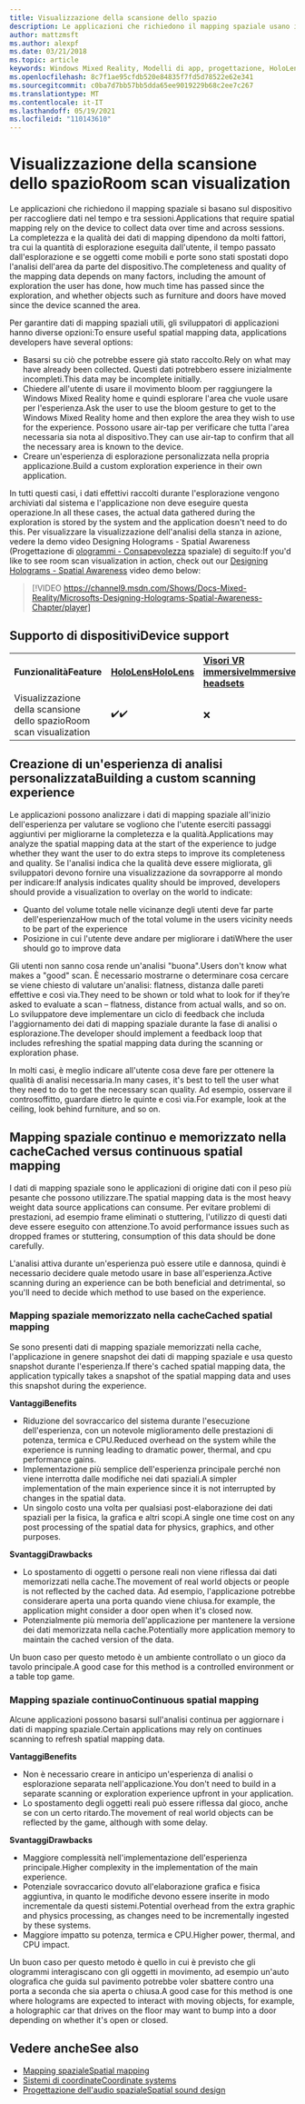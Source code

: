 ```yaml
---
title: Visualizzazione della scansione dello spazio
description: Le applicazioni che richiedono il mapping spaziale usano il dispositivo per raccogliere dati nel tempo e tra sessioni.
author: mattzmsft
ms.author: alexpf
ms.date: 03/21/2018
ms.topic: article
keywords: Windows Mixed Reality, Modelli di app, progettazione, HoloLens, analisi della stanza, mapping spaziale, mesh, visore per realtà mista, visore windows mixed reality, visore per realtà virtuale, HoloLens
ms.openlocfilehash: 8c7f1ae95cfdb520e84835f7fd5d78522e62e341
ms.sourcegitcommit: c0ba7d7bb57bb5dda65ee9019229b68c2ee7c267
ms.translationtype: MT
ms.contentlocale: it-IT
ms.lasthandoff: 05/19/2021
ms.locfileid: "110143610"
---
```

# <a name="room-scan-visualization"></a><span data-ttu-id="5b110-104">Visualizzazione della scansione dello spazio</span><span class="sxs-lookup"><span data-stu-id="5b110-104">Room scan visualization</span></span>

<span data-ttu-id="5b110-105">Le applicazioni che richiedono il mapping spaziale si basano sul dispositivo per raccogliere dati nel tempo e tra sessioni.</span><span class="sxs-lookup"><span data-stu-id="5b110-105">Applications that require spatial mapping rely on the device to collect data over time and across sessions.</span></span> <span data-ttu-id="5b110-106">La completezza e la qualità dei dati di mapping dipendono da molti fattori, tra cui la quantità di esplorazione eseguita dall'utente, il tempo passato dall'esplorazione e se oggetti come mobili e porte sono stati spostati dopo l'analisi dell'area da parte del dispositivo.</span><span class="sxs-lookup"><span data-stu-id="5b110-106">The completeness and quality of the mapping data depends on many factors, including the amount of exploration the user has done, how much time has passed since the exploration, and whether objects such as furniture and doors have moved since the device scanned the area.</span></span>

<span data-ttu-id="5b110-107">Per garantire dati di mapping spaziali utili, gli sviluppatori di applicazioni hanno diverse opzioni:</span><span class="sxs-lookup"><span data-stu-id="5b110-107">To ensure useful spatial mapping data, applications developers have several options:</span></span>
* <span data-ttu-id="5b110-108">Basarsi su ciò che potrebbe essere già stato raccolto.</span><span class="sxs-lookup"><span data-stu-id="5b110-108">Rely on what may have already been collected.</span></span> <span data-ttu-id="5b110-109">Questi dati potrebbero essere inizialmente incompleti.</span><span class="sxs-lookup"><span data-stu-id="5b110-109">This data may be incomplete initially.</span></span>
* <span data-ttu-id="5b110-110">Chiedere all'utente di usare il movimento bloom per raggiungere la Windows Mixed Reality home e quindi esplorare l'area che vuole usare per l'esperienza.</span><span class="sxs-lookup"><span data-stu-id="5b110-110">Ask the user to use the bloom gesture to get to the Windows Mixed Reality home and then explore the area they wish to use for the experience.</span></span> <span data-ttu-id="5b110-111">Possono usare air-tap per verificare che tutta l'area necessaria sia nota al dispositivo.</span><span class="sxs-lookup"><span data-stu-id="5b110-111">They can use air-tap to confirm that all the necessary area is known to the device.</span></span>
* <span data-ttu-id="5b110-112">Creare un'esperienza di esplorazione personalizzata nella propria applicazione.</span><span class="sxs-lookup"><span data-stu-id="5b110-112">Build a custom exploration experience in their own application.</span></span>

<span data-ttu-id="5b110-113">In tutti questi casi, i dati effettivi raccolti durante l'esplorazione vengono archiviati dal sistema e l'applicazione non deve eseguire questa operazione.</span><span class="sxs-lookup"><span data-stu-id="5b110-113">In all these cases, the actual data gathered during the exploration is stored by the system and the application doesn't need to do this.</span></span> <span data-ttu-id="5b110-114">Per visualizzare la visualizzazione dell'analisi della stanza in azione, vedere la demo video Designing Holograms - Spatial Awareness (Progettazione di [ologrammi - Consapevolezza]() spaziale) di seguito:</span><span class="sxs-lookup"><span data-stu-id="5b110-114">If you'd like to see room scan visualization in action, check out our [Designing Holograms - Spatial Awareness]() video demo below:</span></span>

> [!VIDEO https://channel9.msdn.com/Shows/Docs-Mixed-Reality/Microsofts-Designing-Holograms-Spatial-Awareness-Chapter/player]

## <a name="device-support"></a><span data-ttu-id="5b110-115">Supporto di dispositivi</span><span class="sxs-lookup"><span data-stu-id="5b110-115">Device support</span></span>

<table>
    <colgroup>
    <col width="33%" />
    <col width="33%" />
    <col width="33%" />
    </colgroup>
    <tr>
        <td><span data-ttu-id="5b110-116"><strong>Funzionalità</strong></span><span class="sxs-lookup"><span data-stu-id="5b110-116"><strong>Feature</strong></span></span></td>
        <td><span data-ttu-id="5b110-117"><a href="/hololens/hololens1-hardware"><strong>HoloLens</strong></a></span><span class="sxs-lookup"><span data-stu-id="5b110-117"><a href="/hololens/hololens1-hardware"><strong>HoloLens</strong></a></span></span></td>
        <td><span data-ttu-id="5b110-118"><a href="../discover/immersive-headset-hardware-details.md"><strong>Visori VR immersive</strong></a></span><span class="sxs-lookup"><span data-stu-id="5b110-118"><a href="../discover/immersive-headset-hardware-details.md"><strong>Immersive headsets</strong></a></span></span></td>
    </tr>
     <tr>
        <td><span data-ttu-id="5b110-119">Visualizzazione della scansione dello spazio</span><span class="sxs-lookup"><span data-stu-id="5b110-119">Room scan visualization</span></span></td>
        <td><span data-ttu-id="5b110-120">✔️</span><span class="sxs-lookup"><span data-stu-id="5b110-120">✔️</span></span></td>
        <td>❌</td>
    </tr>
</table>

## <a name="building-a-custom-scanning-experience"></a><span data-ttu-id="5b110-121">Creazione di un'esperienza di analisi personalizzata</span><span class="sxs-lookup"><span data-stu-id="5b110-121">Building a custom scanning experience</span></span>

<span data-ttu-id="5b110-122">Le applicazioni possono analizzare i dati di mapping spaziale all'inizio dell'esperienza per valutare se vogliono che l'utente eserciti passaggi aggiuntivi per migliorarne la completezza e la qualità.</span><span class="sxs-lookup"><span data-stu-id="5b110-122">Applications may analyze the spatial mapping data at the start of the experience to judge whether they want the user to do extra steps to improve its completeness and quality.</span></span> <span data-ttu-id="5b110-123">Se l'analisi indica che la qualità deve essere migliorata, gli sviluppatori devono fornire una visualizzazione da sovrapporre al mondo per indicare:</span><span class="sxs-lookup"><span data-stu-id="5b110-123">If analysis indicates quality should be improved, developers should provide a visualization to overlay on the world to indicate:</span></span>
* <span data-ttu-id="5b110-124">Quanto del volume totale nelle vicinanze degli utenti deve far parte dell'esperienza</span><span class="sxs-lookup"><span data-stu-id="5b110-124">How much of the total volume in the users vicinity needs to be part of the experience</span></span>
* <span data-ttu-id="5b110-125">Posizione in cui l'utente deve andare per migliorare i dati</span><span class="sxs-lookup"><span data-stu-id="5b110-125">Where the user should go to improve data</span></span>

<span data-ttu-id="5b110-126">Gli utenti non sanno cosa rende un'analisi "buona".</span><span class="sxs-lookup"><span data-stu-id="5b110-126">Users don't know what makes a "good" scan.</span></span> <span data-ttu-id="5b110-127">È necessario mostrarne o determinare cosa cercare se viene chiesto di valutare un'analisi: flatness, distanza dalle pareti effettive e così via.</span><span class="sxs-lookup"><span data-stu-id="5b110-127">They need to be shown or told what to look for if they’re asked to evaluate a scan – flatness, distance from actual walls, and so on.</span></span> <span data-ttu-id="5b110-128">Lo sviluppatore deve implementare un ciclo di feedback che includa l'aggiornamento dei dati di mapping spaziale durante la fase di analisi o esplorazione.</span><span class="sxs-lookup"><span data-stu-id="5b110-128">The developer should implement a feedback loop that includes refreshing the spatial mapping data during the scanning or exploration phase.</span></span>

<span data-ttu-id="5b110-129">In molti casi, è meglio indicare all'utente cosa deve fare per ottenere la qualità di analisi necessaria.</span><span class="sxs-lookup"><span data-stu-id="5b110-129">In many cases, it's best to tell the user what they need to do to get the necessary scan quality.</span></span> <span data-ttu-id="5b110-130">Ad esempio, osservare il controsoffitto, guardare dietro le quinte e così via.</span><span class="sxs-lookup"><span data-stu-id="5b110-130">For example, look at the ceiling, look behind furniture, and so on.</span></span>

## <a name="cached-versus-continuous-spatial-mapping"></a><span data-ttu-id="5b110-131">Mapping spaziale continuo e memorizzato nella cache</span><span class="sxs-lookup"><span data-stu-id="5b110-131">Cached versus continuous spatial mapping</span></span>

<span data-ttu-id="5b110-132">I dati di mapping spaziale sono le applicazioni di origine dati con il peso più pesante che possono utilizzare.</span><span class="sxs-lookup"><span data-stu-id="5b110-132">The spatial mapping data is the most heavy weight data source applications can consume.</span></span> <span data-ttu-id="5b110-133">Per evitare problemi di prestazioni, ad esempio frame eliminati o stuttering, l'utilizzo di questi dati deve essere eseguito con attenzione.</span><span class="sxs-lookup"><span data-stu-id="5b110-133">To avoid performance issues such as dropped frames or stuttering, consumption of this data should be done carefully.</span></span>

<span data-ttu-id="5b110-134">L'analisi attiva durante un'esperienza può essere utile e dannosa, quindi è necessario decidere quale metodo usare in base all'esperienza.</span><span class="sxs-lookup"><span data-stu-id="5b110-134">Active scanning during an experience can be both beneficial and detrimental, so you'll need to decide which method to use based on the experience.</span></span>

### <a name="cached-spatial-mapping"></a><span data-ttu-id="5b110-135">Mapping spaziale memorizzato nella cache</span><span class="sxs-lookup"><span data-stu-id="5b110-135">Cached spatial mapping</span></span>

<span data-ttu-id="5b110-136">Se sono presenti dati di mapping spaziale memorizzati nella cache, l'applicazione in genere snapshot dei dati di mapping spaziale e usa questo snapshot durante l'esperienza.</span><span class="sxs-lookup"><span data-stu-id="5b110-136">If there's cached spatial mapping data, the application typically takes a snapshot of the spatial mapping data and uses this snapshot during the experience.</span></span>

<span data-ttu-id="5b110-137">**Vantaggi**</span><span class="sxs-lookup"><span data-stu-id="5b110-137">**Benefits**</span></span>
* <span data-ttu-id="5b110-138">Riduzione del sovraccarico del sistema durante l'esecuzione dell'esperienza, con un notevole miglioramento delle prestazioni di potenza, termica e CPU.</span><span class="sxs-lookup"><span data-stu-id="5b110-138">Reduced overhead on the system while the experience is running leading to dramatic power, thermal, and cpu performance gains.</span></span>
* <span data-ttu-id="5b110-139">Implementazione più semplice dell'esperienza principale perché non viene interrotta dalle modifiche nei dati spaziali.</span><span class="sxs-lookup"><span data-stu-id="5b110-139">A simpler implementation of the main experience since it is not interrupted by changes in the spatial data.</span></span>
* <span data-ttu-id="5b110-140">Un singolo costo una volta per qualsiasi post-elaborazione dei dati spaziali per la fisica, la grafica e altri scopi.</span><span class="sxs-lookup"><span data-stu-id="5b110-140">A single one time cost on any post processing of the spatial data for physics, graphics, and other purposes.</span></span>

<span data-ttu-id="5b110-141">**Svantaggi**</span><span class="sxs-lookup"><span data-stu-id="5b110-141">**Drawbacks**</span></span>
* <span data-ttu-id="5b110-142">Lo spostamento di oggetti o persone reali non viene riflessa dai dati memorizzati nella cache.</span><span class="sxs-lookup"><span data-stu-id="5b110-142">The movement of real world objects or people is not reflected by the cached data.</span></span> <span data-ttu-id="5b110-143">Ad esempio, l'applicazione potrebbe considerare aperta una porta quando viene chiusa.</span><span class="sxs-lookup"><span data-stu-id="5b110-143">for example, the application might consider a door open when it's closed now.</span></span>
* <span data-ttu-id="5b110-144">Potenzialmente più memoria dell'applicazione per mantenere la versione dei dati memorizzata nella cache.</span><span class="sxs-lookup"><span data-stu-id="5b110-144">Potentially more application memory to maintain the cached version of the data.</span></span>

<span data-ttu-id="5b110-145">Un buon caso per questo metodo è un ambiente controllato o un gioco da tavolo principale.</span><span class="sxs-lookup"><span data-stu-id="5b110-145">A good case for this method is a controlled environment or a table top game.</span></span>

### <a name="continuous-spatial-mapping"></a><span data-ttu-id="5b110-146">Mapping spaziale continuo</span><span class="sxs-lookup"><span data-stu-id="5b110-146">Continuous spatial mapping</span></span>

<span data-ttu-id="5b110-147">Alcune applicazioni possono basarsi sull'analisi continua per aggiornare i dati di mapping spaziale.</span><span class="sxs-lookup"><span data-stu-id="5b110-147">Certain applications may rely on continues scanning to refresh spatial mapping data.</span></span>

<span data-ttu-id="5b110-148">**Vantaggi**</span><span class="sxs-lookup"><span data-stu-id="5b110-148">**Benefits**</span></span>
* <span data-ttu-id="5b110-149">Non è necessario creare in anticipo un'esperienza di analisi o esplorazione separata nell'applicazione.</span><span class="sxs-lookup"><span data-stu-id="5b110-149">You don't need to build in a separate scanning or exploration experience upfront in your application.</span></span>
* <span data-ttu-id="5b110-150">Lo spostamento degli oggetti reali può essere riflessa dal gioco, anche se con un certo ritardo.</span><span class="sxs-lookup"><span data-stu-id="5b110-150">The movement of real world objects can be reflected by the game, although with some delay.</span></span>

<span data-ttu-id="5b110-151">**Svantaggi**</span><span class="sxs-lookup"><span data-stu-id="5b110-151">**Drawbacks**</span></span>
* <span data-ttu-id="5b110-152">Maggiore complessità nell'implementazione dell'esperienza principale.</span><span class="sxs-lookup"><span data-stu-id="5b110-152">Higher complexity in the implementation of the main experience.</span></span>
* <span data-ttu-id="5b110-153">Potenziale sovraccarico dovuto all'elaborazione grafica e fisica aggiuntiva, in quanto le modifiche devono essere inserite in modo incrementale da questi sistemi.</span><span class="sxs-lookup"><span data-stu-id="5b110-153">Potential overhead from the extra graphic and physics processing, as changes need to be incrementally ingested by these systems.</span></span>
* <span data-ttu-id="5b110-154">Maggiore impatto su potenza, termica e CPU.</span><span class="sxs-lookup"><span data-stu-id="5b110-154">Higher power, thermal, and CPU impact.</span></span>

<span data-ttu-id="5b110-155">Un buon caso per questo metodo è quello in cui è previsto che gli ologrammi interagiscano con gli oggetti in movimento, ad esempio un'auto olografica che guida sul pavimento potrebbe voler sbattere contro una porta a seconda che sia aperta o chiusa.</span><span class="sxs-lookup"><span data-stu-id="5b110-155">A good case for this method is one where holograms are expected to interact with moving objects, for example, a holographic car that drives on the floor may want to bump into a door depending on whether it's open or closed.</span></span>

## <a name="see-also"></a><span data-ttu-id="5b110-156">Vedere anche</span><span class="sxs-lookup"><span data-stu-id="5b110-156">See also</span></span>

* [<span data-ttu-id="5b110-157">Mapping spaziale</span><span class="sxs-lookup"><span data-stu-id="5b110-157">Spatial mapping</span></span>](spatial-mapping.md)
* [<span data-ttu-id="5b110-158">Sistemi di coordinate</span><span class="sxs-lookup"><span data-stu-id="5b110-158">Coordinate systems</span></span>](coordinate-systems.md)
* [<span data-ttu-id="5b110-159">Progettazione dell'audio spaziale</span><span class="sxs-lookup"><span data-stu-id="5b110-159">Spatial sound design</span></span>](spatial-sound-design.md)
